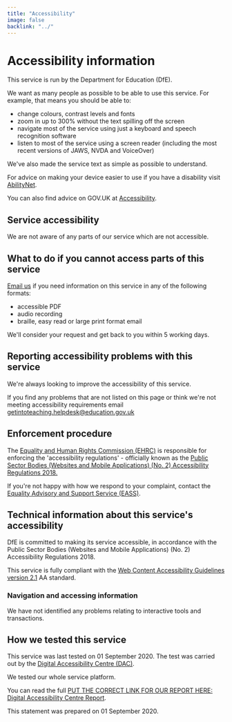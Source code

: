```yaml
---
title: "Accessibility"
image: false
backlink: "../"
---
```


<div class="content__right">

</div>

<div class="content__left">
  <h1>
    Accessibility information
  </h1>
    <p>
      This service is run by the Department for Education (DfE).
    </p>
    <p>
      We want as many people as possible to be able to use this service. For
      example, that means you should be able to:
    </p>
    <ul class="govuk-list govuk-list--bullet">
      <li>change colours, contrast levels and fonts</li>
      <li>zoom in up to 300% without the text spilling off the screen</li>
      <li>navigate most of the service using just a keyboard and speech recognition software</li>
      <li>
        listen to most of the service using a screen reader (including the most
        recent versions of JAWS, NVDA and VoiceOver)
      </li>
    </ul>
    <p>
      We've also made the service text as simple as possible to understand.
    </p>
    <p>
      For advice on making your device easier to use if you have a disability
      visit <a href="https://mcmw.abilitynet.org.uk/">AbilityNet</a>.
    </p>
    <p>
      You can also find advice on GOV.UK at <a href="https://www.gov.uk/help/accessibility">Accessibility</a>.
    </p>
    <h2 class="govuk-heading-m">Service accessibility</h2>
    <p>
      We are not aware of any parts of our service which are not accessible.
    </p>
    <h2 class="govuk-heading-m">What to do if you cannot access parts of this service</h2>
    <p>
       <a aria-label="Get into teaching support email address" href="mailto:getintoteaching.helpdesk@education.gov.uk">Email us</a> if you need information on this service in any of the following formats:
       <ul>
     <li>accessible PDF</li>
     <li>audio recording</li>
     <li>braille, easy read or large print format email</li> 
     </ul>
   </p>
      
 <p>
      We'll consider your request and get back to you within 5 working days.
    </p>
    <h2 class="govuk-heading-m">Reporting accessibility problems with this service</h2>
    <p>
      We're always looking to improve the accessibility of this service.
    </p>
    <p>
      If you find any problems that are not listed on this page or think we're
      not meeting accessibility requirements email 
      <a href="mailto:getintoteaching.helpdesk@education.gov.uk">getintoteaching.helpdesk@education.gov.uk</a>
    </p>
    <h2 class="govuk-heading-m">Enforcement procedure</h2>
    <p>
      The <a href="https://www.equalityhumanrights.com/en">Equality and Human Rights Commission (EHRC)</a>
      is responsible for
      enforcing the 'accessibility regulations' - officially known as the
      <a href="http://www.legislation.gov.uk/uksi/2018/852/contents/made">Public Sector Bodies (Websites and Mobile Applications) (No. 2) Accessibility Regulations 2018.</a>
    </p>
    <p>
      If you're not happy with how we respond to your complaint, contact the
      <a href="https://www.equalityadvisoryservice.com/">Equality Advisory and Support Service (EASS)</a>.
    </p>
    <h2 class="govuk-heading-m">Technical information about this service's accessibility</h2>
    <p>
      DfE is committed to making its service accessible, in accordance with the
      Public Sector Bodies (Websites and Mobile Applications) (No. 2)
      Accessibility Regulations 2018.
    </p>
    <p>
      This service is fully compliant with the <a href="https://www.w3.org/TR/WCAG21/">Web Content Accessibility Guidelines version 2.1</a> AA standard.
    </p>
    <h3 class="govuk-heading-s">
      Navigation and accessing information
    </h3>
    <p>
      We have not identified any problems relating to interactive tools and
      transactions.
    </p>
    <h2 class="govuk-heading-m">How we tested this service</h2>
    <p>
      This service was last tested on 01 September 2020. The test was carried out by
      the <a href="https://digitalaccessibilitycentre.org/">Digital Accessibility Centre (DAC)</a>.
    </p>
    <p>
        We tested our whole service platform.
    </p>
    <p>
      You can read the full <a href="/reports/school-experience-accessibility-report.pdf">PUT THE CORRECT LINK FOR OUR REPORT HERE: Digital Accessibility Centre Report</a>.
    </p>
    <p class="govuk-hint">
      This statement was prepared on 01 September 2020.
    </p>
